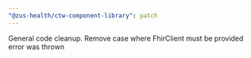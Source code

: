 ```yaml
---
"@zus-health/ctw-component-library": patch
---
```


General code cleanup. Remove case where FhirClient must be provided error was thrown
